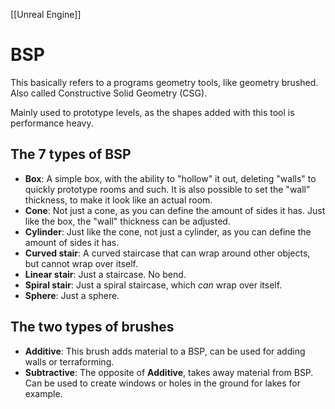 [[Unreal Engine]]

# BSP

This basically refers to a programs geometry tools, like geometry brushed.
Also called Constructive Solid Geometry (CSG).

Mainly used to prototype levels, as the shapes added with this tool is performance heavy.

## The 7 types of BSP
- **Box**: A simple box, with the ability to "hollow" it out, deleting "walls" to quickly prototype rooms and such. It is also possible to set the "wall" thickness, to make it look like an actual room.
- **Cone**: Not just a cone, as you can define the amount of sides it has. Just like the box, the "wall" thickness can be adjusted.
- **Cylinder**: Just like the cone, not just a cylinder, as you can define the amount of sides it has.
- **Curved stair**: A curved staircase that can wrap around other objects, but cannot wrap over itself.
- **Linear stair**: Just a staircase. No bend.
- **Spiral stair**: Just a spiral staircase, which *can* wrap over itself.
- **Sphere**: Just a sphere.

## The two types of brushes
- **Additive**: This brush adds material to a BSP, can be used for adding walls or terraforming.
- **Subtractive**: The opposite of **Additive**, takes away material from BSP. Can be used to create windows or holes in the ground for lakes for example.